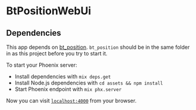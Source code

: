 # BtPositionWebUi

## Dependencies

This app depends on [bt_position](https://github.com/WebstepTrondheim/bt_position). `bt_position` should be in the same folder in as this project before you try to start it.

To start your Phoenix server:

  * Install dependencies with `mix deps.get`
  * Install Node.js dependencies with `cd assets && npm install`
  * Start Phoenix endpoint with `mix phx.server`

Now you can visit [`localhost:4000`](http://localhost:4000) from your browser.

